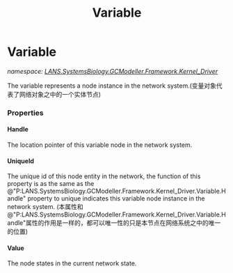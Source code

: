 ﻿---
title: Variable
---

# Variable
_namespace: [LANS.SystemsBiology.GCModeller.Framework.Kernel_Driver](N-LANS.SystemsBiology.GCModeller.Framework.Kernel_Driver.html)_

The variable represents a node instance in the network system.(变量对象代表了网络对象之中的一个实体节点)



### Properties

#### Handle
The location pointer of this variable node in the network system.
#### UniqueId
The unique id of this node entity in the network, the function of this property is as the same as the 
 @"P:LANS.SystemsBiology.GCModeller.Framework.Kernel_Driver.Variable.Handle" property to unique indicates this variable node instance in the network system.
 (本属性和@"P:LANS.SystemsBiology.GCModeller.Framework.Kernel_Driver.Variable.Handle"属性的作用是一样的，都可以唯一性的只是本节点在网络系统之中的唯一的位置)
#### Value
The node states in the current network state.

